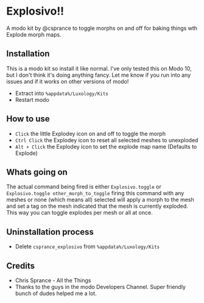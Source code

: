 # Explosivo!!
A modo kit by @csprance to toggle morphs on and off for baking things wth Explode morph maps.

## Installation
This is a modo kit so install it like normal. I've only tested this on Modo 10, but I don't think it's doing anything
fancy. Let me know if you run into any issues and if it works on other versions of modo!
* Extract into `%appdata%/Luxology/Kits`
* Restart modo

## How to use
* `Click` the little Explodey icon on and off to toggle the morph
* `Ctrl Click` the Explodey icon to reset all selected meshes to unexploded
* `Alt + Click` the Explodey icon to set the explode map name (Defaults to Explode)

## Whats going on
The actual command being fired is either `Explosivo.toggle` or `Explosivo.toggle other_morph_to_toggle` firing this
command with any meshes or none (which means all) selected will apply a morph to the mesh and set a tag on the mesh
 indicated that the mesh is currently exploded. This way you can toggle explodes per mesh or all at once.

## Uninstallation process
* Delete `csprance_explosivo` from `%appdata%/Luxology/Kits`

## Credits
* Chris Sprance - All the Things
* Thanks to the guys in the modo Developers Channel. Super friendly bunch of dudes helped me a lot.

